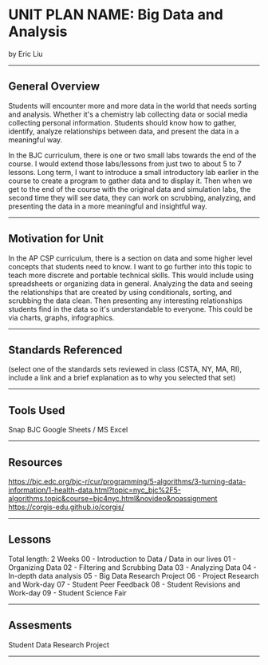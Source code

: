 # UNIT PLAN NAME: Big Data and Analysis
by Eric Liu

-----

## General Overview
Students will encounter more and more data in the world that needs sorting and analysis. Whether it's a chemistry lab collecting data or social media collecting personal information. Students should know how to gather, identify, analyze relationships between data, and present the data in a meaningful way.

In the BJC curriculum, there is one or two small labs towards the end of the course. I would extend those labs/lessons from just two to about 5 to 7 lessons. Long term, I want to introduce a small introductory lab earlier in the course to create a program to gather data and to display it. Then when we get to the end of the course with the original data and simulation labs, the second time they will see data, they can work on scrubbing, analyzing, and presenting the data in a more meaningful and insightful way.

---

## Motivation for Unit

In the AP CSP curriculum, there is a section on data and some higher level concepts that students need to know. I want to go further into this topic to teach more discrete and portable technical skills. This would include using spreadsheets or organizing data in general. Analyzing the data and seeing the relationships that are created by using conditionals, sorting, and scrubbing the data clean. Then presenting any interesting relationships students find in the data so it's understandable to everyone. This could be via charts, graphs, infographics.

---

## Standards Referenced
(select one of the standards sets reviewed in class (CSTA, NY, MA, RI), include a link and a brief explanation as to why you selected that set)

---

## Tools Used
Snap BJC
Google Sheets / MS Excel

---

## Resources
https://bjc.edc.org/bjc-r/cur/programming/5-algorithms/3-turning-data-information/1-health-data.html?topic=nyc_bjc%2F5-algorithms.topic&course=bjc4nyc.html&novideo&noassignment
https://corgis-edu.github.io/corgis/

---

## Lessons
Total length: 2 Weeks
00 - Introduction to Data / Data in our lives
01 - Organizing Data
02 - Filtering and Scrubbing Data
03 - Analyzing Data
04 - In-depth data analysis
05 - Big Data Research Project
06 - Project Research and Work-day
07 - Student Peer Feedback
08 - Student Revisions and Work-day
09 - Student Science Fair

---

## Assesments
Student Data Research Project

---
